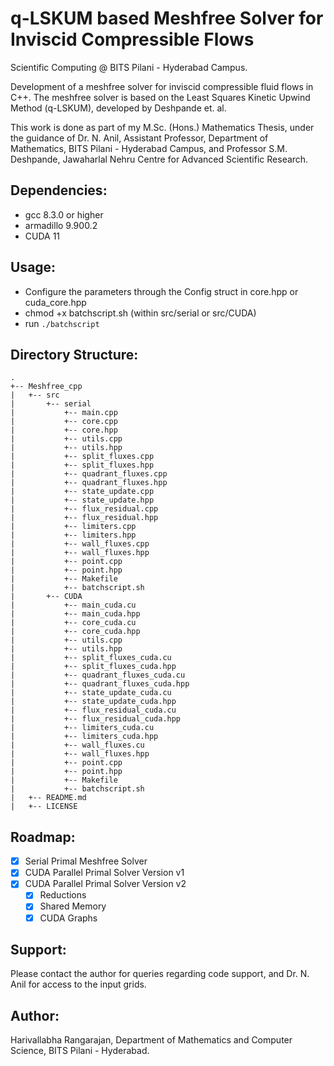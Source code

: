 # q-LSKUM based Meshfree Solver for Inviscid Compressible Flows

Scientific Computing @ BITS Pilani - Hyderabad Campus.

Development of a meshfree solver for inviscid compressible fluid flows in C++. The meshfree solver is based on the Least Squares
Kinetic Upwind Method (q-LSKUM), developed by Deshpande et. al. 

This work is done as part of my M.Sc. (Hons.) Mathematics Thesis, under the guidance of Dr. N. Anil, Assistant Professor, Department of Mathematics, BITS Pilani - Hyderabad Campus, and Professor S.M. Deshpande, Jawaharlal
Nehru Centre for Advanced Scientific Research. 

## Dependencies:
* gcc 8.3.0 or higher
* armadillo 9.900.2
* CUDA 11

## Usage:

* Configure the parameters through the Config struct in core.hpp or cuda_core.hpp
* chmod +x batchscript.sh (within src/serial or src/CUDA)
* run `./batchscript` 

## Directory Structure: 
```
.
+-- Meshfree_cpp
|   +-- src
|       +-- serial
|           +-- main.cpp
|           +-- core.cpp
|           +-- core.hpp
|           +-- utils.cpp
|           +-- utils.hpp
|           +-- split_fluxes.cpp
|           +-- split_fluxes.hpp
|           +-- quadrant_fluxes.cpp
|           +-- quadrant_fluxes.hpp
|           +-- state_update.cpp
|           +-- state_update.hpp
|           +-- flux_residual.cpp
|           +-- flux_residual.hpp
|           +-- limiters.cpp
|           +-- limiters.hpp
|           +-- wall_fluxes.cpp
|           +-- wall_fluxes.hpp
|           +-- point.cpp
|           +-- point.hpp
|           +-- Makefile   
|           +-- batchscript.sh
|       +-- CUDA
|           +-- main_cuda.cu
|           +-- main_cuda.hpp
|           +-- core_cuda.cu
|           +-- core_cuda.hpp
|           +-- utils.cpp
|           +-- utils.hpp
|           +-- split_fluxes_cuda.cu
|           +-- split_fluxes_cuda.hpp
|           +-- quadrant_fluxes_cuda.cu
|           +-- quadrant_fluxes_cuda.hpp
|           +-- state_update_cuda.cu
|           +-- state_update_cuda.hpp
|           +-- flux_residual_cuda.cu
|           +-- flux_residual_cuda.hpp
|           +-- limiters_cuda.cu
|           +-- limiters_cuda.hpp
|           +-- wall_fluxes.cu
|           +-- wall_fluxes.hpp
|           +-- point.cpp
|           +-- point.hpp
|           +-- Makefile   
|           +-- batchscript.sh
|   +-- README.md
|   +-- LICENSE
```
## Roadmap:

- [x] Serial Primal Meshfree Solver
- [X] CUDA Parallel Primal Solver Version v1 
- [X] CUDA Parallel Primal Solver Version v2 
    - [X] Reductions
    - [X] Shared Memory
    - [X] CUDA Graphs

## Support:

Please contact the author for queries regarding code support, and Dr. N. Anil for access to the input grids.

## Author:

Harivallabha Rangarajan, Department of Mathematics and Computer Science, BITS Pilani - Hyderabad. 

